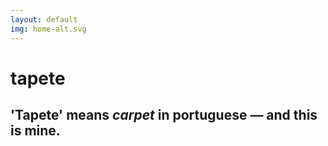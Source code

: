 ```yaml
---
layout: default
img: home-alt.svg
---
```


# tapete

## 'Tapete' means *carpet* in portuguese — and this is mine.
